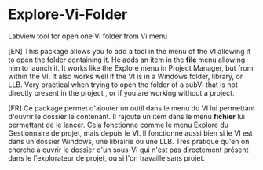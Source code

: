 # Explore-Vi-Folder
Labview tool for open one Vi folder from Vi menu

[EN]
This package allows you to add a tool in the menu of the VI allowing it to open the folder containing it.
He adds an item in the <b> file </b> menu allowing him to launch it. It works like the Explore menu in Project Manager, but from within the VI. It also works well if the VI is in a Windows folder, library, or LLB. Very practical when trying to open the folder of a subVI that is not directly present in the project , or if you are working without a project.

[FR]
Ce package permet d'ajouter un outil dans le menu du VI lui permettant d'ouvrir le dossier le contenant.
Il rajoute un item dans le menu <b>fichier</b>  lui permettant de le lancer. Cela fonctionne comme le menu Explore du Gestionnaire de projet, mais depuis le VI. Il fonctionne aussi bien si le VI est dans un dossier Windows, une librairie ou une LLB. Très pratique qu'en on cherche à ouvrir le dossier d'un sous-VI qui n'est pas directement présent dans le l'explorateur de projet, ou si l'on travaille sans projet.  
